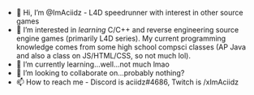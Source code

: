 - 👋 Hi, I’m @ImAciidz - L4D speedrunner with interest in other source games
- 👀 I’m interested in *learning* C/C++ and reverse engineering source engine games (primarily L4D series). My current programming knowledge comes from some high school compsci classes (AP Java and also a class on JS/HTML/CSS, so not much lol).
- 🌱 I’m currently learning...well...not much lmao
- 💞️ I’m looking to collaborate on...probably nothing?
- 📫 How to reach me - Discord is aciidz#4686, Twitch is /xImAciidz

<!---
ImAciidz/ImAciidz is a ✨ special ✨ repository because its `README.md` (this file) appears on your GitHub profile.
You can click the Preview link to take a look at your changes.
--->
